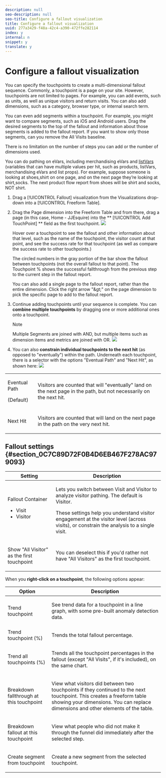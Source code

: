 ```yaml
---
description: null
seo-description: null
seo-title: Configure a fallout visualization
title: Configure a fallout visualization
uuid: 277a3429-f48a-42c4-a390-472ffe282114
index: y
internal: n
snippet: y
translate: y
---
```


# Configure a fallout visualization

You can specify the touchpoints to create a multi-dimensional fallout sequence. Commonly, a touchpoint is a page on your site. However, touchpoints are not limited to pages. For example, you can add events, such as units, as well as unique visitors and return visits. You can also add dimensions, such as a category, browser type, or internal search term. 

You can even add segments within a touchpoint. For example, you might want to compare segments, such as iOS and Android users. Drag the desired segments to the top of the fallout and information about those segments is added to the fallout report. If you want to show only those segments, can you remove the All Visits baseline. 

There is no limitation on the number of steps you can add or the number of dimensions used. 

You can do pathing on eVars, including merchandising eVars and [ listVars ](https://marketing.adobe.com/resources/help/en_US/sc/implement/listN.html) (variables that can have multiple values per hit, such as products, listVars, merchandising eVars and list props). For example, suppose someone is looking at shoes,shirt on one page, and on the next page they’re looking at shirt,socks. The next product flow report from shoes will be shirt and socks, NOT shirt. 

1. Drag a [!UICONTROL  Fallout] visualization from the Visualizations drop-down into a [!UICONTROL  Freeform Table].
1. Drag the Page dimension into the Freeform Table and from there, drag a page (in this case, Home - JJEsquire) into the ** [!UICONTROL  Add TouchPoint] ** field as the first touchpoint. ![](graphics/fallout1.png) 

   Hover over a touchpoint to see the fallout and other information about that level, such as the name of the touchpoint, the visitor count at that point, and see the success rate for that touchpoint (as well as compare the success rate to other touchpoints.) 

   The circled numbers in the gray portion of the bar show the fallout between touchpoints (not the overall fallout to that point). The Touchpoint % shows the successful fallthrough from the previous step to the current step in the fallout report. 

   You can also add a single page to the fallout report, rather than the entire dimension. Click the right arrow "&amp;gt;" on the page dimension to pick the specific page to add to the fallout report. 

1. Continue adding touchpoints until your sequence is complete. You can **combine multiple touchpoints** by dragging one or more additional ones onto a touchpoint. 

   >[!NOTE]
   >
   >Multiple Segments are joined with AND, but multiple items such as dimension items and metrics are joined with OR.
   ![](graphics/multiple_obj_touchpoint.png) 

1. You can also **constrain individual touchpoints to the next hit** (as opposed to "eventually") within the path. Underneath each touchpoint, there is a selector with the options "Eventual Path" and "Next Hit", as shown here: ![](graphics/next-hit-eventually.png) 

<table id="table_A91D99D9364B41929CC5A5BC907E8985"> 
 <tbody> 
  <tr> 
   <td colname="col1"> <p>Eventual Path </p> <p>(Default) </p> </td> 
   <td colname="col2"> <p>Visitors are counted that will "eventually" land on the next page in the path, but not necessarily on the next hit. </p> </td> 
  </tr> 
  <tr> 
   <td colname="col1"> <p>Next Hit </p> </td> 
   <td colname="col2"> <p>Visitors are counted that will land on the next page in the path on the very next hit. </p> </td> 
  </tr> 
 </tbody> 
</table>



## Fallout settings {#section_0C7C89D72F0B4D6EB467F278AC979093}



<table id="table_53DC928BEDD24430B9DE732B085D848A"> 
 <thead> 
  <tr> 
   <th colname="col1" class="entry"> Setting </th> 
   <th colname="col2" class="entry"> Description </th> 
  </tr> 
 </thead>
 <tbody> 
  <tr> 
   <td colname="col1"> Fallout Container 
    <ul id="ul_76D62CA27D8145699591B88744A1C5D0"> 
     <li id="li_1C5F78E68AB949D4A85B5E12393A79D7">Visit </li> 
     <li id="li_324A093DC82F4C4EA973FC6AEA70CAFD">Visitor </li> 
    </ul> </td> 
   <td colname="col2"> <p>Lets you switch between Visit and Visitor to analyze visitor pathing. The default is Visitor. </p> <p>These settings help you understand visitor engagement at the visitor level (across visits), or constrain the analysis to a single visit. </p> </td> 
  </tr> 
  <tr> 
   <td colname="col1"> <p>Show "All Visitor" as the first touchpoint </p> </td> 
   <td colname="col2"> <p>You can deselect this if you'd rather not have "All Visitors" as the first touchpoint. </p> </td> 
  </tr> 
 </tbody> 
</table>

When you **right-click on a touchpoint**, the following options appear: 



<table id="table_30BA52827DC04146923D07C593FBCD62"> 
 <thead> 
  <tr> 
   <th colname="col1" class="entry"> Option </th> 
   <th colname="col2" class="entry"> Description </th> 
  </tr> 
 </thead>
 <tbody> 
  <tr> 
   <td colname="col1"> Trend touchpoint </td> 
   <td colname="col2"> <p>See trend data for a touchpoint in a line graph, with some pre-built anomaly detection data. </p> </td> 
  </tr> 
  <tr> 
   <td colname="col1"> Trend touchpoint (%) </td> 
   <td colname="col2"> <p>Trends the total fallout percentage. </p> </td> 
  </tr> 
  <tr> 
   <td colname="col1"> Trend all touchpoints (%) </td> 
   <td colname="col2"> <p>Trends all the touchpoint percentages in the fallout (except "All Visits", if it's included), on the same chart. </p> </td> 
  </tr> 
  <tr> 
   <td colname="col1"> Breakdown fallthrough at this touchpoint </td> 
   <td colname="col2"> <p>View what visitors did between two touchpoints if they continued to the next touchpoint. This creates a freeform table showing your dimensions. You can replace dimensions and other elements of the table. </p> </td> 
  </tr> 
  <tr> 
   <td colname="col1"> Breakdown fallout at this touchpoint </td> 
   <td colname="col2"> <p>View what people who did not make it through the funnel did immediately after the selected step. </p> </td> 
  </tr> 
  <tr> 
   <td colname="col1"> Create segment from touchpoint </td> 
   <td colname="col2"> <p>Create a new segment from the selected touchpoint. </p> </td> 
  </tr> 
 </tbody> 
</table>

